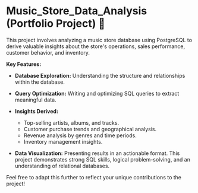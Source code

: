 # Music_Store_Data_Analysis (Portfolio Project) 🎵

This project involves analyzing a music store database using PostgreSQL to derive valuable insights about the store's operations, sales performance, customer behavior, and inventory.

**Key Features:**

* **Database Exploration:** Understanding the structure and relationships within the database.

* **Query Optimization:** Writing and optimizing SQL queries to extract meaningful data.

* **Insights Derived:**
   *  Top-selling artists, albums, and tracks.
   * Customer purchase trends and geographical analysis.
   * Revenue analysis by genres and time periods.
   * Inventory management insights.

* **Data Visualization:** Presenting results in an actionable format.
This project demonstrates strong SQL skills, logical problem-solving, and an understanding of relational databases.

Feel free to adapt this further to reflect your unique contributions to the project!







